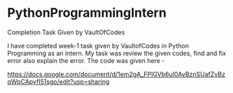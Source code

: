 # PythonProgrammingIntern
Completion Task Given by VaultOfCodes

I have completed week-1 task given by VaultofCodes in Python Programming as an intern. My task was review the given codes, find and fix error also explain the error.
The code was given here -

https://docs.google.com/document/d/1em2gA_FPlGVb6ul0AvBznSUafZvBzqWpCApyfI51sgo/edit?usp=sharing
